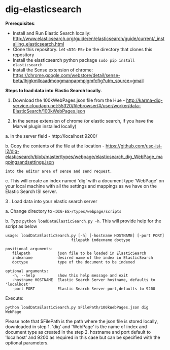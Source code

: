 dig-elasticsearch
=================
<b>Prerequisites</b>:
* Install and Run Elastic Search locally: http://www.elasticsearch.org/guide/en/elasticsearch/guide/current/_installing_elasticsearch.html
* Clone this repository. Let ```<DIG-ES>``` be the directory that clones this repository
* Install the elasticsearch python package
 ```sudo pip install elasticsearch```
* Install the Sense extension of chrome: https://chrome.google.com/webstore/detail/sense-beta/lhjgkmllcaadmopgmanpapmpjgmfcfig?utm_source=gmail

<b>Steps to load data into Elastic Search locally.</b>

  1. Download the 100kWebPages.json file from the Hue -             http://karma-dig-service.cloudapp.net:55320/filebrowser/#/user/worker/data-ElasticSearch/100kWebPages.json

  2. In the sense extension of chrome (or elastic search, if you have the Marvel plugin installed locally)

  a. In the server field - http://localhost:9200/ 
  
  b. Copy the contents of the file at the location -           https://github.com/usc-isi-i2/dig-elasticsearch/blob/master/types/webpage/elasticsearch_dig_WebPage_mappingsandsettings.json
  
    into the editor area of sense and send request.
  
   c. This will create an index named 'dig' with  a document type 'WebPage' on your local machine with all the settings and           mappings as we have on the Elastic Search ISI server.
  
  
3 . Load data into your elastic search server

   a. Change directory to ```<DIG-ES>/types/webpage/scripts```
   
   b. Type ```python loadDataElasticSearch.py -h```. This will provide help for the script as below
   ```
   usage: loadDataElasticSearch.py [-h] [-hostname HOSTNAME] [-port PORT]
                                filepath indexname doctype

   positional arguments:
      filepath            json file to be loaded in ElasticSearch
      indexname           desired name of the index in ElasticSearch
      doctype             type of the document to be indexed

   optional arguments:
      -h, --help          show this help message and exit
      -hostname HOSTNAME  Elastic Search Server hostname, defaults to 'localhost'
      -port PORT          Elastic Search Server port,defaults to 9200
   ```

  Execute:

    
    python loadDataElasticSearch.py $FilePath/100kWebPages.json dig WebPage
    

  Please note that $FilePath is the path where the json file is stored locally, downloaded in step 1.
    'dig' and 'WebPage' is the name of index and document type as created in the step 2.
    hostname and port default to 'localhost' and 9200 as required in this case but can be specified with the optional parameters.
